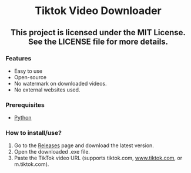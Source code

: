 <h1 align="center">
  Tiktok Video Downloader
</h1>

<h2 align="center">
This project is licensed under the MIT License. See the LICENSE file for more details.
</h2>

### Features
- Easy to use
- Open-source
- No watermark on downloaded videos.
- No external websites used.

### Prerequisites
- [Python](https://www.python.org/downloads/)

### How to install/use?
1. Go to the [Releases](https://github.com/ripsaku/tiktok-video-downloader/releases) page and download the latest version.
2. Open the downloaded .exe file.
3. Paste the TikTok video URL (supports tiktok.com, www.tiktok.com, or m.tiktok.com).
